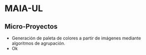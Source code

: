 # MAIA-UL
## Micro-Proyectos
- Generación de paleta de colores a partir de imágenes mediante algoritmos de agrupación.
- Ok
